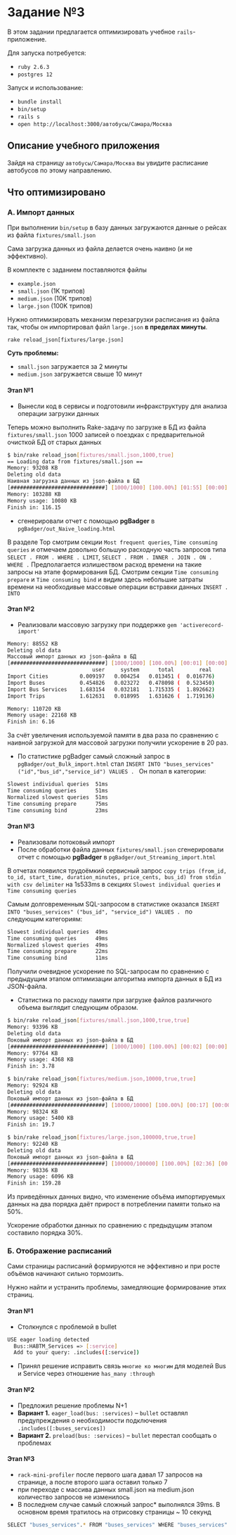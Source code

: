 # Задание №3

В этом задании предлагается оптимизировать учебное `rails`-приложение.

Для запуска потребуется:
- `ruby 2.6.3`
- `postgres 12`

Запуск и использование:
- `bundle install`
- `bin/setup`
- `rails s`
- `open http://localhost:3000/автобусы/Самара/Москва`

## Описание учебного приложения
Зайдя на страницу `автобусы/Самара/Москва` вы увидите расписание автобусов по этому направлению.

## Что оптимизировано

### A. Импорт данных
При выполнении `bin/setup` в базу данных загружаются данные о рейсах из файла `fixtures/small.json`

Сама загрузка данных из файла делается очень наивно (и не эффективно).

В комплекте с заданием поставляются файлы
- `example.json`
- `small.json` (1K трипов)
- `medium.json` (10K трипов)
- `large.json` (100K трипов)

Нужно оптимизировать механизм перезагрузки расписания из файла так, чтобы он импортировал файл `large.json` **в пределах минуты**.

`rake reload_json[fixtures/large.json]`

**Суть проблемы:**
- `small.json` загружается за 2 минуты
- `medium.json` загружается свыше 10 минут

#### Этап №1
- Вынесли код в сервисы и подготовили инфракструктуру для анализа операции загрузки данных

Теперь можно выполнить Rake-задачу  по загрузке в БД  из файла `fixtures/small.json` 1000 записей о поездках с предварительной очисткой БД от старых данных
```bash
$ bin/rake reload_json[fixtures/small.json,1000,true]
== Loading data from fixtures/small.json ==
Memory: 93208 KB
Deleting old data 
Наивная загрузка данных из json-файла в БД
[##############################] [1000/1000] [100.00%] [01:55] [00:00] [   8.63/s]
Memory: 103288 KB
Memory usage: 10080 KB
Finish in: 116.15
```
- сгенерировали отчет с помощью **pgBadger** в `pgBadger/out_Naive_loading.html`

В разделе Top смотрим секции `Most frequent queries`, `Time consuming queries` и отмечаем довольно большую расходную часть запросов типа `SELECT . FROM . WHERE . LIMIT`, `SELECT . FROM . INNER . JOIN . ON . WHERE .` Предполагается излишеством расход времени на такие запросы на этапе формирования БД.
Смотрим секции `Time consuming prepare` и `Time consuming bind` и видим здесь небольшие затраты времени на необходивые массовые операции встравки данных `INSERT . INTO`

#### Этап №2
- Реализовали массовую загрузку при поддержке `gem 'activerecord-import'`
```bash
Memory: 88552 KB
Deleting old data 
Массовый импорт данных из json-файла в БД
[##############################] [1000/1000] [100.00%] [00:01] [00:00] [ 516.14/s]
                           user     system      total        real
Import Cities          0.009197   0.004254   0.013451 (  0.016776)
Import Buses           0.454826   0.023272   0.478098 (  0.523450)
Import Bus Services    1.683154   0.032181   1.715335 (  1.892662)
Import Trips           1.612631   0.018995   1.631626 (  1.719136)

Memory: 110720 KB
Memory usage: 22168 KB
Finish in: 6.16
```
За счёт увеличения используемой памяти в два раза по сравнению с наивной загрузкой для массовой загрузки получили ускорение в 20 раз.

- По статистике pgBadger самый сложный запрос в `pgBadger/out_Bulk_import.html` стал
`INSERT INTO "buses_services" ("id","bus_id","service_id") VALUES . ` Он попал в категории:
```bash
Slowest individual queries  51ms
Time consuming queries      51ms
Normalized slowest queries  51ms
Time consuming prepare      75ms
Time consuming bind         23ms
```

#### Этап №3
- Реализовали потоковый импорт
- После обработки файла данных `fixtures/small.json` сгенерировали отчет с помощью **pgBadger** в `pgBadger/out_Streaming_import.html` 

В отчетах появился трудоёмкий сервисный запрос `copy trips (from_id, to_id, start_time, duration_minutes, price_cents, bus_id) from stdin with csv delimiter` на 1s533ms в секциях `Slowest individual queries` и `Time consuming queries` 

Самым долговременным SQL-запросом в статистике оказался `INSERT INTO "buses_services" ("bus_id", "service_id") VALUES . `  по следующим категориям:
```bash
Slowest individual queries  49ms
Time consuming queries      49ms
Normalized slowest queries  49ms
Time consuming prepare      22ms
Time consuming bind         11ms
```
 Получили очевидное ускорение по SQL-запросам по сравнению с предыдущим этапом оптимизации алгоритма импорта данных в БД из JSON-файла.

- Статистика по расходу памяти при загрузке файлов различного объема выглядит следующим образом.
```bash
$ bin/rake reload_json[fixtures/small.json,1000,true,true]
Memory: 93396 KB
Deleting old data 
Поковый импорт данных из json-файла в БД
[##############################] [1000/1000] [100.00%] [00:02] [00:00] [ 458.77/s]
Memory: 97764 KB
Memory usage: 4368 KB
Finish in: 3.78
```
```bash
$ bin/rake reload_json[fixtures/medium.json,10000,true,true]
Memory: 92924 KB
Deleting old data 
Поковый импорт данных из json-файла в БД
[##############################] [10000/10000] [100.00%] [00:17] [00:00] [  585.93/s]
Memory: 98324 KB
Memory usage: 5400 KB
Finish in: 19.7
```
```bash
$ bin/rake reload_json[fixtures/large.json,100000,true,true]
Memory: 92240 KB
Deleting old data 
Поковый импорт данных из json-файла в БД
[##############################] [100000/100000] [100.00%] [02:36] [00:00] [  637.47/s]
Memory: 98336 KB
Memory usage: 6096 KB
Finish in: 159.28
```
Из приведённых данных видно, что изменение объёма импортируемых данных на два порядка даёт прирост в потреблении памяти только на 50%. 

Ускорение обработки данных по сравнению с предыдущим этапом составило порядка 30%.


### Б. Отображение расписаний
Сами страницы расписаний формируются не эффективно и при росте объёмов начинают сильно тормозить.

Нужно найти и устранить проблемы, замедляющие формирование этих страниц.

#### Этап №1
- Столкнулся с проблемой в bullet
```bash
USE eager loading detected
  Bus::HABTM_Services => [:service]
  Add to your query: .includes([:service])
```
- Принял решение исправить связь `многие ко многим` для моделей Bus и Service через отношение `has_many :through`

#### Этап №2
- Предложил решение проблемы N+1
- **Вариант 1.** `eager_load(bus: :services)` – `bullet` оставлял предупреждения о необходимости подключения `.includes([:buses_services])`
- **Вариант 2.** `preload(bus: :services)` – `bullet` перестал сообщать о проблемах

#### Этап №3
- `rack-mini-profiler` после первого шага давал 17 запросов на странице, а после второго шага оставил только 7
- при переходе с массива данных small.json на medium.json количество запросов не изменилось
- В последнем случае самый сложный запрос* выполнялся 39ms. В основном время тратилось на отрисовку страницы ~ 10 секунд
```bash
SELECT "buses_services".* FROM "buses_services" WHERE "buses_services"."bus_id" IN ($1, $2, $3, $4, $5, $6, $7, $8, $9, $10, $11, $12, $13, $14, $15, $16, $17, $18, $19, $20, $21, $22, $23, $24, $25, $26, $27, $28, $29, $30, $31, $32, $33, $34, $35, $36, $37, $38, $39, $40, $41, $42, $43, $44, $45, $46, $47, $48, $49, $50, $51, $52, $53, $54, $55, $56, $57, $58, $59, $60, $61, $62, $63, $64, $65, $66, $67, $68, $69, $70, $71, $72, $73, $74, $75, $76, $77, $78, $79, $80, $81, $82, $83, $84, $85, $86, $87, $88, $89, $90, $91, $92, $93, $94, $95, $96, $97, $98)
```
